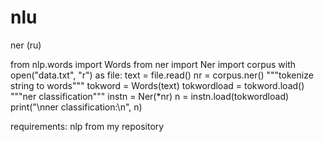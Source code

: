 # nlu

ner (ru)

from nlp.words import Words
from ner import Ner
import corpus
with open("data.txt", "r") as file:
    text = file.read()
nr = corpus.ner()
"""tokenize string to words"""
tokword = Words(text)
tokwordload = tokword.load()
"""ner classification"""
instn = Ner(*nr)
n = instn.load(tokwordload)
print("\nner classification:\n", n)

requirements: nlp from my repository
